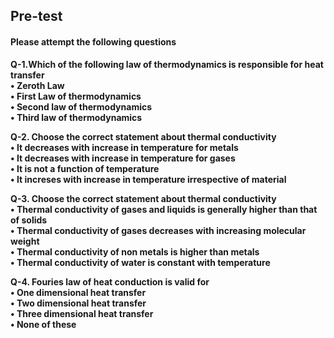 ## <b> Pre-test
#### Please attempt the following questions

Q-1.Which of the following law of thermodynamics is responsible for heat transfer<br>
•	Zeroth Law<br>
•	First Law of thermodynamics<br>
•<b>	Second law of thermodynamics</b><br>
•	Third law of thermodynamics<br>

Q-2. Choose the correct statement about thermal conductivity<br>
•<b>	It decreases with increase in temperature for metals</b><br>
•	It decreases with increase in temperature for gases<br>
•	It is not a function of temperature<br>
•	It increses with increase in temperature irrespective of material<br>

Q-3. Choose the correct statement about thermal conductivity<br>
•	Thermal conductivity of gases and liquids is generally higher than that of solids<br>
•<b>	Thermal conductivity of gases decreases with increasing molecular weight</b><br>
•	Thermal conductivity of non metals is higher than metals<br>
•	Thermal conductivity of water is constant with temperature<br>

Q-4. Fouries law of heat conduction is valid for<br>
•<b>	One dimensional heat transfer</b><br>
•	Two dimensional heat transfer<br>
•	Three dimensional heat transfer<br>
•	None of these<br>
